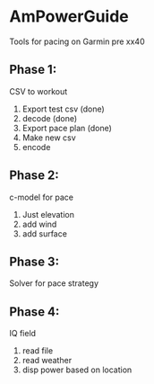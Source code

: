 # AmPowerGuide
Tools for pacing on Garmin pre xx40

## Phase 1:
CSV to workout
1. Export test csv (done)
2. decode (done)
3. Export pace plan (done)
4. Make new csv
5. encode

## Phase 2:
c-model for pace
1. Just elevation
2. add wind
3. add surface

## Phase 3:
Solver for pace strategy

## Phase 4:
IQ field
1. read file
2. read weather
3. disp power based on location
